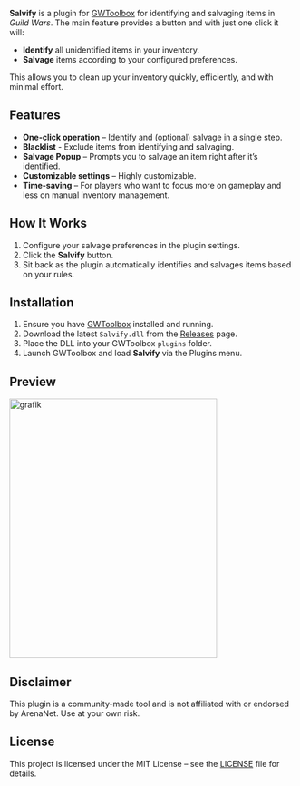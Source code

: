 **Salvify** is a plugin for [GWToolbox](https://github.com/gwdevhub/GWToolboxpp) for identifying and salvaging items in *Guild Wars*. The main feature provides a button and with just one click it will:

- **Identify** all unidentified items in your inventory.
- **Salvage** items according to your configured preferences.

This allows you to clean up your inventory quickly, efficiently, and with minimal effort.


## Features

- **One-click operation** – Identify and (optional) salvage in a single step.
- **Blacklist** - Exclude items from identifying and salvaging.
- **Salvage Popup** – Prompts you to salvage an item right after it’s identified.
- **Customizable settings** – Highly customizable.
- **Time-saving** – For players who want to focus more on gameplay and less on manual inventory management.


## How It Works

1. Configure your salvage preferences in the plugin settings.
2. Click the **Salvify** button.
3. Sit back as the plugin automatically identifies and salvages items based on your rules.


## Installation

1. Ensure you have [GWToolbox](https://github.com/gwdevhub/GWToolboxpp) installed and running.
2. Download the latest `Salvify.dll` from the [Releases](../../releases) page.
3. Place the DLL into your GWToolbox `plugins` folder.
4. Launch GWToolbox and load **Salvify** via the Plugins menu.

## Preview
<img width="366" height="458" alt="grafik" src="https://github.com/user-attachments/assets/03a3c800-44a9-457c-8f04-4609ed346661" />

## Disclaimer

This plugin is a community-made tool and is not affiliated with or endorsed by ArenaNet. Use at your own risk.

## License

This project is licensed under the MIT License – see the [LICENSE](LICENSE) file for details.


